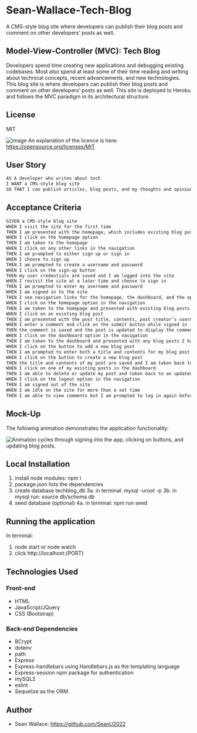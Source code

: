 # Sean-Wallace-Tech-Blog
A CMS-style blog site where developers can publish their blog posts and comment on other developers’ posts as well.

## Model-View-Controller (MVC): Tech Blog
Developers spend time creating new applications and debugging existing codebases. Most also spend at least some of their time reading and writing about technical concepts, recent advancements, and new technologies. This blog site is where developers can publish their blog posts and comment on other developers’ posts as well. This site is deployed to Heroku and follows the MVC paradigm in its architectural structure.

## License
 MIT

![image](https://img.shields.io/badge/License-MIT-yellow.svg) An explanation of the licence is here: https://opensource.org/licenses/MIT

## User Story

```md
AS A developer who writes about tech
I WANT a CMS-style blog site
SO THAT I can publish articles, blog posts, and my thoughts and opinions
```
## Acceptance Criteria

```md
GIVEN a CMS-style blog site
WHEN I visit the site for the first time
THEN I am presented with the homepage, which includes existing blog posts if any have been posted; navigation links for the homepage and the dashboard; and the option to log in
WHEN I click on the homepage option
THEN I am taken to the homepage
WHEN I click on any other links in the navigation
THEN I am prompted to either sign up or sign in
WHEN I choose to sign up
THEN I am prompted to create a username and password
WHEN I click on the sign-up button
THEN my user credentials are saved and I am logged into the site
WHEN I revisit the site at a later time and choose to sign in
THEN I am prompted to enter my username and password
WHEN I am signed in to the site
THEN I see navigation links for the homepage, the dashboard, and the option to log out
WHEN I click on the homepage option in the navigation
THEN I am taken to the homepage and presented with existing blog posts that include the post title and the date created
WHEN I click on an existing blog post
THEN I am presented with the post title, contents, post creator’s username, and date created for that post and have the option to leave a comment
WHEN I enter a comment and click on the submit button while signed in
THEN the comment is saved and the post is updated to display the comment, the comment creator’s username, and the date created
WHEN I click on the dashboard option in the navigation
THEN I am taken to the dashboard and presented with any blog posts I have already created and the option to add a new blog post
WHEN I click on the button to add a new blog post
THEN I am prompted to enter both a title and contents for my blog post
WHEN I click on the button to create a new blog post
THEN the title and contents of my post are saved and I am taken back to an updated dashboard with my new blog post
WHEN I click on one of my existing posts in the dashboard
THEN I am able to delete or update my post and taken back to an updated dashboard
WHEN I click on the logout option in the navigation
THEN I am signed out of the site
WHEN I am idle on the site for more than a set time
THEN I am able to view comments but I am prompted to log in again before I can add, update, or delete comments
```

## Mock-Up

The following animation demonstrates the application functionality:

![Animation cycles through signing into the app, clicking on buttons, and updating blog posts.](./Assets/14-mvc-homework-demo-01.gif) 

## Local Installation
1. install node modules: npm i
2. package.json lists the dependencies
3. create database techblog_db
3a. in terminal: mysql -uroot -p 
3b. in mysql run: source db/schema.db
4. seed database (optional)
4a. in terminal: npm run seed

## Running the application
In terminal:
 1. node start or node watch
 2. click http://localhost:{PORT}

## Technologies Used

### Front-end
 - HTML
 - JavaScript/JQuery
 - CSS (Bootstrap)

### Back-end Dependencies
 - BCrypt
 - dotenv
 - path
 - Express
 - Express-handlebars using Handlebars.js as the templating language
 - Express-session npm package for authentication
 - mySQL2
 - eslint
 - Sequelize as the ORM

## Author
 - Sean Wallace: https://github.com/SeanU2022
